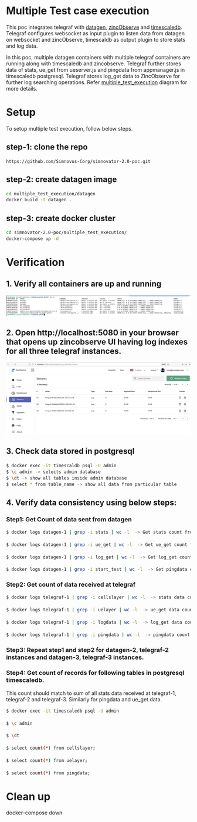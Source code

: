 # Multiple Test case execution

This poc integrates telegraf with [datagen](https://github.com/Simnovus-Corp/simnovator-2.0-poc/multiple_test_execution/datagen), [zincObserve](https://github.com/zinclabs/zincobserve) and [timescaledb](https://github.com/timescale/docs.timescale.com-content/blob/master/tutorials/telegraf-output-plugin.md). Telegraf configures websocket as input plugin to listen data from datagen on websocket and zincObserve, timescaldb as output plugin to store stats and log data.

In this poc,  multiple datagen containers with multiple telegraf containers are running along with timescaledb and zincobserve. Telegraf further stores data of stats, ue_get from ueserver.js and pingdata from appmanager.js in timescaledb postgresql. Telegraf stores log_get data to ZincObserve for further log searching operations. Refer [multiple_test_execution](https://github.com/Simnovus-Corp/simnovator-2.0-poc/multiple_test_execution/doc/multiple_test_execution.png) diagram for more details.

# Setup

To setup multiple test execution, follow below steps.


## step-1: clone the repo
    https://github.com/Simnovus-Corp/simnovator-2.0-poc.git


## step-2: create datagen image
```bash
cd multiple_test_execution/datagen
docker build -t datagen .
```
     
## step-3: create docker cluster
```bash
cd simnovator-2.0-poc/multiple_test_execution/
docker-compose up -d
```

# Verification

## 1. Verify all containers are up and running

![Docker cluster](./docker_cluster.png "Docker Cluster")

## 2. Open http://localhost:5080 in your browser that opens up zincobserve UI having log indexes for all three telegraf instances.

![ZincObserve UI on port 5080](./zincObserve_UI.png "ZincObserve UI")

## 3. Check data stored in postgresql

```bash
$ docker exec -it timescaldb psql -U admin
$ \c admin -> selects admin database
$ \dt -> show all tables inside admin database
$ select * from table_name -> show all data from particular table
```

## 4. Verify data consistency using below steps:

### Step1: Get Count of data sent from datagen


```bash
$ docker logs datagen-1 | grep -i stats | wc -l  -> Get stats count from ueserver

$ docker logs datagen-1 | grep -i ue_get | wc -l  -> Get ue_get count from ueserver

$ docker logs datagen-1 | grep -i log_get | wc -l  -> Get log_get count from ueserver

$ docker logs datagen-1 | grep -i start_test | wc -l  -> Get pingdata count from appmanager
```

### Step2: Get count of data received at telegraf

```bash
$ docker logs telegraf-1 | grep -i cellslayer | wc -l  -> stats data count

$ docker logs telegraf-1 | grep -i uelayer | wc -l  -> ue_get data count

$ docker logs telegraf-1 | grep -i logdata | wc -l  -> log_get data count 

$ docker logs telegraf-1 | grep -i pingdata | wc -l  -> pingdata count
```

### Step3: Repeat step1 and step2 for datagen-2, telegraf-2 instances and datagen-3, telegraf-3 instances.


### Step4: Get count of records for following tables in postgresql timescaledb. 


This count should match to sum of all stats data received at telegraf-1, telegraf-2 and telegraf-3. Similarly for pingdata and ue_get data.


```bash
$ docker exec -it timescaledb psql -U admin

$ \c admin

$ \dt

$ select count(*) from cellslayer;

$ select count(*) from uelayer;

$ select count(*) from pingdata;
```

# Clean up
docker-compose down
